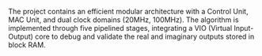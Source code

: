 The project contains an efficient modular architecture with a Control Unit, MAC Unit, and dual clock domains (20MHz, 100MHz). The algorithm is implemented through five pipelined stages, integrating a VIO (Virtual Input-Output) core to debug and validate the real and imaginary outputs stored in block RAM.
